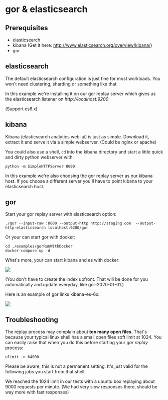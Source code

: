gor & elasticsearch
===================

Prerequisites
-------------

- elasticsearch
- kibana (Get it here: http://www.elasticsearch.org/overview/kibana/)
- gor


elasticsearch
-------------

The default elasticsearch configuration is just fine for most workloads. You won't need clustering, sharding or something like that.

In this example we're installing it on our gor replay server which gives us the elasticsearch listener on _http://localhost:9200_

(Support es6.x)


kibana
------

Kibana (elasticsearch analytics web-ui) is just as simple. 
Download it, extract it and serve it via a simple webserver.
(Could be nginx or apache)

You could also use a shell, ```cd``` into the kibana directory and start a little quick and dirty python webserver with:

```
python -m SimpleHTTPServer 8000
```

In this example we're also choosing the gor replay server as our kibana host. If you choose a different server you'll have to point kibana to your elasticsearch host.


gor
---

Start your gor replay server with elasticsearch option:

```
./gor --input-raw :8000 --output-http http://staging.com  --output-http-elasticsearch localhost:9200/gor
```

Or your can start gor with docker:

```
cd ./examples/gorRunWithDocker
docker-compose up -d
```

What's more, your can start kibana and es with docker:

<img src="https://github.com/ShaoNianyr/goreplay/blob/go-es-6x/examples/gorRunWithDocker/pictures/docker_elk.png">

(You don't have to create the index upfront. That will be done for you automatically and update everyday, like gor-2020-01-01.)

Here is an example of gor links kibana-es-6x:

<img src="https://github.com/ShaoNianyr/goreplay/blob/go-es-6x/examples/gorRunWithDocker/pictures/kibana-es-6x.png">


Troubleshooting
---------------

The replay process may complain about __too many open files__.
That's because your typical linux shell has a small open files soft limit at 1024.
You can easily raise that when you do this before starting your _gor replay_ process:

```
ulimit -n 64000
```

Please be aware, this is not a permanent setting. It's just valid for the following jobs you start from that shell.

We reached the 1024 limit in our tests with a ubuntu box replaying about 9000 requests per minute. (We had very slow responses there, should be way more with fast responses)
